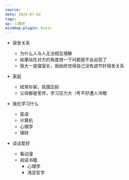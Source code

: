 ```yaml
---
source: 
date: 2024-07-02
tags: 
up: 心理学
mindmap-plugin: basic
---
```


- 宿舍关系
	- 为什么人与人无法相互理解
	- 如果站在对方的角度想一下问题就不会出现了
	- 我大一是寝室长，我始终觉得自己没有调节好宿舍关系
- 家庭
	- 经常吵架，氛围压抑
	- 父母都是老师，学习压力大（考不好遭人冷眼
- 我在学习什么
	- 英语
	- 计算机
	- 心理学
	- 理财

- 谈谈爱好
	- 看动漫
	- 阅读书籍
		- 心理学
		- 浅显哲学